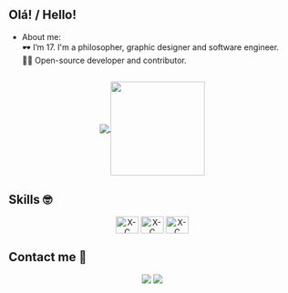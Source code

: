 ## Olá! / Hello!


 
- About me:
<br>🕶️ I’m 17. I'm a philosopher, graphic designer and software engineer.
<br>🧑‍💻 Open-source developer and contributor.

 ##

<p align="center">
  <a href="https://github.com/otaviopavoni/github-readme-stats">
    <img
      align="center"
      src="https://github-readme-stats.vercel.app/api/top-langs/?username=otaviopavoni&layout=compact&theme=github_dark"
    />
  </a>
  <a href="https://github.com/otaviopavoni/github-readme-stats">
    <img
      align="center"
      height="165"
      src="https://github-readme-stats.vercel.app/api?username=otaviopavoni&count_private=true&show_icons=true&custom_title=Github%20Status&hide=issues&theme=github_dark"
    />
  </a>
</p>
 
 ## Skills :nerd_face:
 
<p align="center">
   <img align="center" alt="X-C" height="30" width="40" src="https://cdn.jsdelivr.net/gh/devicons/devicon@latest/icons/html5/html5-original.svg">
   <img align="center" alt="X-C" height="30" width="40" src="https://cdn.jsdelivr.net/gh/devicons/devicon@latest/icons/css3/css3-original.svg">
   <img align="center" alt="X-C" height="30" width="40" src="https://cdn.jsdelivr.net/gh/devicons/devicon@latest/icons/python/python-original.svg">
 </p>
  
  ##
  
## Contact me :iphone:
 
<p align="center">
  <a href = "otaviopavonimartins@gmail.com" img align="center" target="_blank"><img src="https://img.shields.io/badge/-Gmail-%23333?style=for-the-badge&logo=gmail&logoColor=white" target="_blank"></a>
  <a href = "https://wa.me/5514991783263" img align="center" target="_blank"><img src="https://img.shields.io/badge/-WhatsApp-%23333?style=for-the-badge&logo=whatsapp&logoColor=green" target="_blank"></a>


 
 </p>
 
